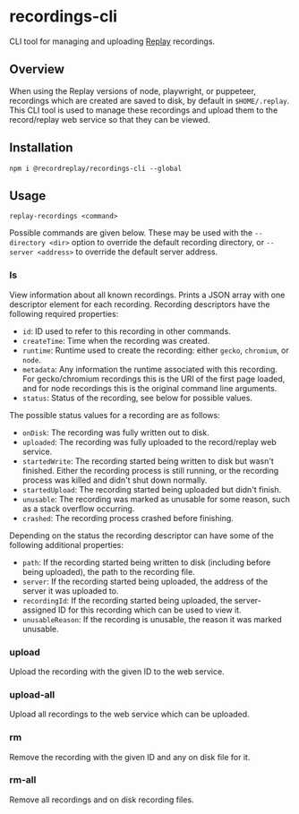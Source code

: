 # recordings-cli

CLI tool for managing and uploading [Replay](https://replay.io) recordings.

## Overview

When using the Replay versions of node, playwright, or puppeteer, recordings which are created are saved to disk, by default in `$HOME/.replay`.  This CLI tool is used to manage these recordings and upload them to the record/replay web service so that they can be viewed.

## Installation

`npm i @recordreplay/recordings-cli --global`

## Usage

`replay-recordings <command>`

Possible commands are given below.  These may be used with the `--directory <dir>` option to override the default recording directory, or `--server <address>` to override the default server address.

### ls

View information about all known recordings.  Prints a JSON array with one descriptor element for each recording.  Recording descriptors have the following required properties:

* `id`: ID used to refer to this recording in other commands.
* `createTime`: Time when the recording was created.
* `runtime`: Runtime used to create the recording: either `gecko`, `chromium`, or `node`.
* `metadata`: Any information the runtime associated with this recording.  For gecko/chromium recordings this is the URI of the first page loaded, and for node recordings this is the original command line arguments.
* `status`: Status of the recording, see below for possible values.

The possible status values for a recording are as follows:

* `onDisk`: The recording was fully written out to disk.
* `uploaded`: The recording was fully uploaded to the record/replay web service.
* `startedWrite`: The recording started being written to disk but wasn't finished.  Either the recording process is still running, or the recording process was killed and didn't shut down normally.
* `startedUpload`: The recording started being uploaded but didn't finish.
* `unusable`: The recording was marked as unusable for some reason, such as a stack overflow occurring.
* `crashed`: The recording process crashed before finishing.

Depending on the status the recording descriptor can have some of the following additional properties:

* `path`: If the recording started being written to disk (including before being uploaded), the path to the recording file.
* `server`: If the recording started being uploaded, the address of the server it was uploaded to.
* `recordingId`: If the recording started being uploaded, the server-assigned ID for this recording which can be used to view it.
* `unusableReason`: If the recording is unusable, the reason it was marked unusable.

### upload <id>

Upload the recording with the given ID to the web service.

### upload-all

Upload all recordings to the web service which can be uploaded.

### rm <id>

Remove the recording with the given ID and any on disk file for it.

### rm-all

Remove all recordings and on disk recording files.
